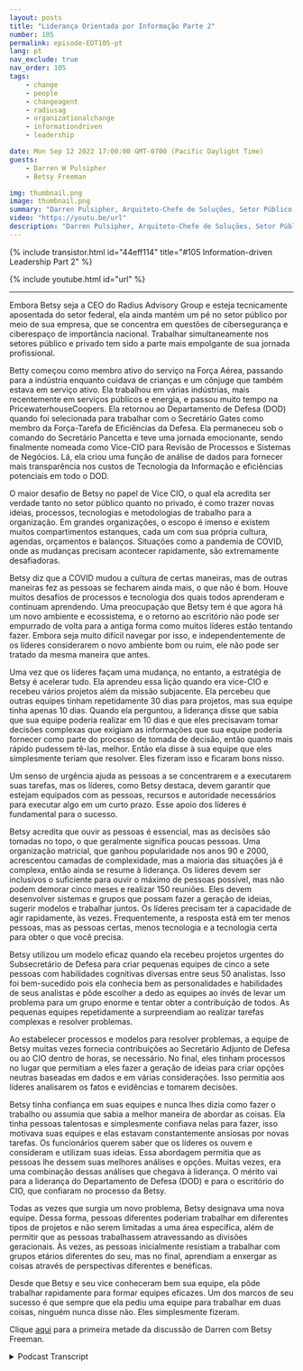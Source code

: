 ```yaml
---
layout: posts
title: "Liderança Orientada por Informação Parte 2"
number: 105
permalink: episode-EDT105-pt
lang: pt
nav_exclude: true
nav_order: 105
tags:
    - change
    - people
    - changeagent
    - radiusag
    - organizationalchange
    - informationdriven
    - leadership

date: Mon Sep 12 2022 17:00:00 GMT-0700 (Pacific Daylight Time)
guests:
    - Darren W Pulsipher
    - Betsy Freeman

img: thumbnail.png
image: thumbnail.png
summary: "Darren Pulsipher, Arquiteto-Chefe de Soluções, Setor Público, Intel continua sua conversa com Betsy Freeman, CEO do Radius Advisory Group, sobre sua experiência como líder orientada por informações nos setores público e privado. Parte dois de dois."
video: "https://youtu.be/url"
description: "Darren Pulsipher, Arquiteto-Chefe de Soluções, Setor Público, Intel continua sua conversa com Betsy Freeman, CEO do Radius Advisory Group, sobre sua experiência como líder orientada por informações nos setores público e privado. Parte dois de dois."
---
```


<div>
{% include transistor.html id="44eff114" title="#105 Information-driven Leadership Part 2" %}

{% include youtube.html id="url" %}
</div>

---

Embora Betsy seja a CEO do Radius Advisory Group e esteja tecnicamente aposentada do setor federal, ela ainda mantém um pé no setor público por meio de sua empresa, que se concentra em questões de cibersegurança e ciberespaço de importância nacional. Trabalhar simultaneamente nos setores público e privado tem sido a parte mais empolgante de sua jornada profissional.

Betty começou como membro ativo do serviço na Força Aérea, passando para a indústria enquanto cuidava de crianças e um cônjuge que também estava em serviço ativo. Ela trabalhou em várias indústrias, mais recentemente em serviços públicos e energia, e passou muito tempo na PricewaterhouseCoopers. Ela retornou ao Departamento de Defesa (DOD) quando foi selecionada para trabalhar com o Secretário Gates como membro da Força-Tarefa de Eficiências da Defesa. Ela permaneceu sob o comando do Secretário Pancetta e teve uma jornada emocionante, sendo finalmente nomeada como Vice-CIO para Revisão de Processos e Sistemas de Negócios. Lá, ela criou uma função de análise de dados para fornecer mais transparência nos custos de Tecnologia da Informação e eficiências potenciais em todo o DOD.

O maior desafio de Betsy no papel de Vice CIO, o qual ela acredita ser verdade tanto no setor público quanto no privado, é como trazer novas ideias, processos, tecnologias e metodologias de trabalho para a organização. Em grandes organizações, o escopo é imenso e existem muitos compartimentos estanques, cada um com sua própria cultura, agendas, orçamentos e balanços. Situações como a pandemia de COVID, onde as mudanças precisam acontecer rapidamente, são extremamente desafiadoras.

Betsy diz que a COVID mudou a cultura de certas maneiras, mas de outras maneiras fez as pessoas se fecharem ainda mais, o que não é bom. Houve muitos desafios de processos e tecnologia dos quais todos aprenderam e continuam aprendendo. Uma preocupação que Betsy tem é que agora há um novo ambiente e ecossistema, e o retorno ao escritório não pode ser empurrado de volta para a antiga forma como muitos líderes estão tentando fazer. Embora seja muito difícil navegar por isso, e independentemente de os líderes considerarem o novo ambiente bom ou ruim, ele não pode ser tratado da mesma maneira que antes.

Uma vez que os líderes façam uma mudança, no entanto, a estratégia de Betsy é acelerar tudo. Ela aprendeu essa lição quando era vice-CIO e recebeu vários projetos além da missão subjacente. Ela percebeu que outras equipes tinham repetidamente 30 dias para projetos, mas sua equipe tinha apenas 10 dias. Quando ela perguntou, a liderança disse que sabia que sua equipe poderia realizar em 10 dias e que eles precisavam tomar decisões complexas que exigiam as informações que sua equipe poderia fornecer como parte do processo de tomada de decisão, então quanto mais rápido pudessem tê-las, melhor. Então ela disse à sua equipe que eles simplesmente teriam que resolver. Eles fizeram isso e ficaram bons nisso.

Um senso de urgência ajuda as pessoas a se concentrarem e a executarem suas tarefas, mas os líderes, como Betsy destaca, devem garantir que estejam equipados com as pessoas, recursos e autoridade necessários para executar algo em um curto prazo. Esse apoio dos líderes é fundamental para o sucesso.

Betsy acredita que ouvir as pessoas é essencial, mas as decisões são tomadas no topo, o que geralmente significa poucas pessoas. Uma organização matricial, que ganhou popularidade nos anos 90 e 2000, acrescentou camadas de complexidade, mas a maioria das situações já é complexa, então ainda se resume à liderança. Os líderes devem ser inclusivos o suficiente para ouvir o máximo de pessoas possível, mas não podem demorar cinco meses e realizar 150 reuniões. Eles devem desenvolver sistemas e grupos que possam fazer a geração de ideias, sugerir modelos e trabalhar juntos. Os líderes precisam ter a capacidade de agir rapidamente, às vezes. Frequentemente, a resposta está em ter menos pessoas, mas as pessoas certas, menos tecnologia e a tecnologia certa para obter o que você precisa.

Betsy utilizou um modelo eficaz quando ela recebeu projetos urgentes do Subsecretário de Defesa para criar pequenas equipes de cinco a sete pessoas com habilidades cognitivas diversas entre seus 50 analistas. Isso foi bem-sucedido pois ela conhecia bem as personalidades e habilidades de seus analistas e pôde escolher a dedo as equipes ao invés de levar um problema para um grupo enorme e tentar obter a contribuição de todos. As pequenas equipes repetidamente a surpreendiam ao realizar tarefas complexas e resolver problemas.

Ao estabelecer processos e modelos para resolver problemas, a equipe de Betsy muitas vezes fornecia contribuições ao Secretário Adjunto de Defesa ou ao CIO dentro de horas, se necessário. No final, eles tinham processos no lugar que permitiam a eles fazer a geração de ideias para criar opções neutras baseadas em dados e em várias considerações. Isso permitia aos líderes analisarem os fatos e evidências e tomarem decisões.

Betsy tinha confiança em suas equipes e nunca lhes dizia como fazer o trabalho ou assumia que sabia a melhor maneira de abordar as coisas. Ela tinha pessoas talentosas e simplesmente confiava nelas para fazer, isso motivava suas equipes e elas estavam constantemente ansiosas por novas tarefas. Os funcionários querem saber que os líderes os ouvem e consideram e utilizam suas ideias. Essa abordagem permitia que as pessoas lhe dessem suas melhores análises e opções. Muitas vezes, era uma combinação dessas análises que chegava à liderança. O mérito vai para a liderança do Departamento de Defesa (DOD) e para o escritório do CIO, que confiaram no processo da Betsy.

Todas as vezes que surgia um novo problema, Betsy designava uma nova equipe. Dessa forma, pessoas diferentes poderiam trabalhar em diferentes tipos de projetos e não serem limitadas a uma área específica, além de permitir que as pessoas trabalhassem atravessando as divisões geracionais. Às vezes, as pessoas inicialmente resistiam a trabalhar com grupos etários diferentes do seu, mas no final, aprendiam a enxergar as coisas através de perspectivas diferentes e benéficas.

Desde que Betsy e seu vice conheceram bem sua equipe, ela pôde trabalhar rapidamente para formar equipes eficazes. Um dos marcos de seu sucesso é que sempre que ela pediu uma equipe para trabalhar em duas coisas, ninguém nunca disse não. Eles simplesmente fizeram.

Clique [aqui](episódio-EDT104) para a primeira metade da discussão de Darren com Betsy Freeman.



<details>
<summary> Podcast Transcript </summary>

<p></p>

</details>
